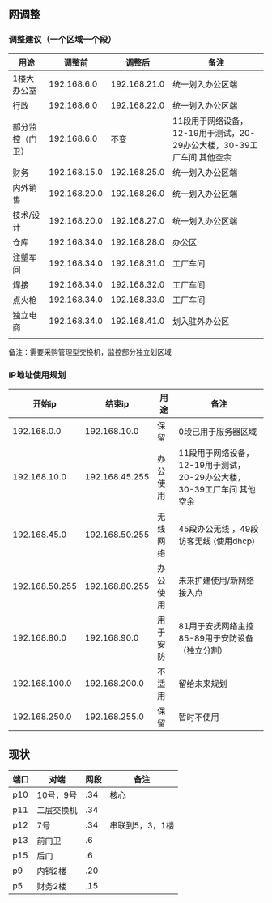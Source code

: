  



## 网调整



### 调整建议（一个区域一个段）

| 用途      | 调整前       | 调整后       | 备注                                                         |
| ---------------- | ------------ | ------------ | ------------------------------------------------------------ |
| 1楼大办公室      | 192.168.6.0  | 192.168.21.0 | 统一划入办公区端                                             |
| 行政             | 192.168.6.0  | 192.168.22.0 | 统一划入办公区端                                             |
| 部分监控（门卫） | 192.168.6.0  | 不变         | 11段用于网络设备，12-19用于测试，20-29办公大楼，30-39工厂车间 其他空余 |
| 财务             | 192.168.15.0 | 192.168.25.0 | 统一划入办公区端                                             |
| 内外销售         | 192.168.20.0 | 192.168.26.0 | 统一划入办公区端                                             |
| 技术/设计        | 192.168.20.0 | 192.168.27.0 | 统一划入办公区端                                             |
| 仓库             | 192.168.34.0 | 192.168.28.0 | 办公区                                                       |
| 注塑车间         | 192.168.34.0 | 192.168.31.0 | 工厂车间                                                     |
| 焊接             | 192.168.34.0 | 192.168.32.0 | 工厂车间                                                     |
| 点火枪           | 192.168.34.0 | 192.168.33.0 | 工厂车间                                                     |
| 独立电商         | 192.168.34.0 | 192.168.41.0 | 划入驻外办公区                                               |
|                  |              |              |                                                              |

备注：需要采购管理型交换机，监控部分独立划区域



### IP地址使用规划

| 开始ip         | 结束ip         | 用途     | 备注                                                         |
| -------------- | -------------- | -------- | ------------------------------------------------------------ |
| 192.168.0.0    | 192.168.10.0   | 保留     | 0段已用于服务器区域                                          |
| 192.168.10.0   | 192.168.45.255 | 办公使用 | 11段用于网络设备，12-19用于测试，20-29办公大楼，30-39工厂车间 其他空余 |
| 192.168.45.0   | 192.168.50.255 | 无线网络 | 45段办公无线  ，49段访客无线 (使用dhcp)                      |
| 192.168.50.255 | 192.168.80.255 | 办公使用 | 未来扩建使用/新网络接入点                                    |
| 192.168.80.0   | 192.168.90.0   | 用于安防 | 81用于安抚网络主控  85-89用于安防设备（独立分割）            |
| 192.168.100.0  | 192.168.200.0  | 不适用   | 留给未来规划                                                 |
| 192.168.250.0  | 192.168.255.0  | 保留     | 暂时不使用                                                   |

## 现状

| 端口   | 对端     | 网段   | 备注        |
| ------- | --------- | ------ | ---------------- |
| p10           | 10号，9号     | .34    | 核心             |
| p11           | 二层交换机    | .34    |   |
| p12           | 7号           | .34    | 串联到5，3，1楼     |
| p13           | 前门卫        | .6     |      |
| p15           | 后门          | .6     |    |
| p9            | 内销2楼       | .20    |       |
| p5 | 财务2楼 | .15 |                |